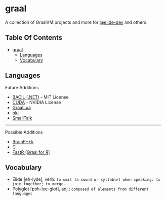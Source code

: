 # graal
A collection of GraalVM projects and more for [@elide-dev](https://github.com/elide-dev/) and others.

## Table Of Contents

- [graal](#graal)
  - [Languages](#languages)
  - [Vocabulary](#vocabulary)


## Languages

Future Additions

- [BACIL (.NET)](https://github.com/jagotu/BACIL) - MIT License
- [CUDA](https://github.com/NVIDIA/grcuda) - NVIDIA License
- [GraalLua](https://github.com/Glavo/GraalLua)
- [pkl](https://github.com/apple/pkl)
- [SmallTalk](https://github.com/hpi-swa/trufflesqueak)

<hr>

Possible Additions

- [BrainF**k](https://github.com/cesquivias/bf-graal)
- [C](https://github.com/AdamBien/graalvm-hello-java-c)
- [FastR (Graal for R)](https://github.com/oracle/fastr)

## Vocabulary

- Elide [eh-lyde], verb: `to omit (a sound or syllable) when speaking. to join together; to merge.`
- Polyglot [poh-lee-glot], adj.: `composed of elements from different languages`

